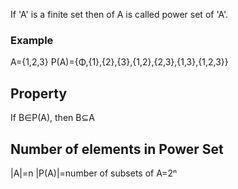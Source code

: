 If 'A' is a finite set then of A is called power set of 'A'.

### Example
A={1,2,3}
P(A)={Φ,{1},{2},{3},{1,2},{2,3},{1,3},{1,2,3}}

## Property
If B∈P(A), then B⊆A

## Number of elements in Power Set
|A|=n
|P(A)|=number of subsets of A=2ⁿ